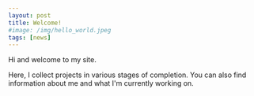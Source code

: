 ```yaml
---
layout: post
title: Welcome!
#image: /img/hello_world.jpeg
tags: [news]
---
```


Hi and welcome to my site. 

Here, I collect projects in various stages of completion. You can also find information about me and what I'm currently working on.